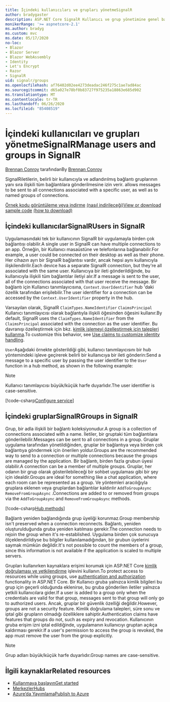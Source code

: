 ```yaml
---
title: İçindeki kullanıcıları ve grupları yönetmeSignalR
author: bradygaster
description: ASP.NET Core SignalR Kullanıcı ve grup yönetimine genel bakış.
monikerRange: '>= aspnetcore-2.1'
ms.author: bradyg
ms.custom: mvc
ms.date: 05/17/2020
no-loc:
- Blazor
- Blazor Server
- Blazor WebAssembly
- Identity
- Let's Encrypt
- Razor
- SignalR
uid: signalr/groups
ms.openlocfilehash: af76402d02ee4273deadac246f275c1ae7ad84ac
ms.sourcegitcommit: d65a027e78bf0b83727f975235a18863e685d902
ms.translationtype: MT
ms.contentlocale: tr-TR
ms.lasthandoff: 06/26/2020
ms.locfileid: "85408519"
---
```

# <a name="manage-users-and-groups-in-signalr"></a><span data-ttu-id="0fc8c-103">İçindeki kullanıcıları ve grupları yönetmeSignalR</span><span class="sxs-lookup"><span data-stu-id="0fc8c-103">Manage users and groups in SignalR</span></span>

<span data-ttu-id="0fc8c-104">[Brennan Conroy](https://github.com/BrennanConroy) tarafından</span><span class="sxs-lookup"><span data-stu-id="0fc8c-104">By [Brennan Conroy](https://github.com/BrennanConroy)</span></span>

SignalR<span data-ttu-id="0fc8c-105">iletilerin, belirli bir kullanıcıyla ve adlandırılmış bağlantı gruplarının yanı sıra ilişkili tüm bağlantılara gönderilmesine izin verir.</span><span class="sxs-lookup"><span data-stu-id="0fc8c-105"> allows messages to be sent to all connections associated with a specific user, as well as to named groups of connections.</span></span>

<span data-ttu-id="0fc8c-106">[Örnek kodu görüntüleme veya indirme](https://github.com/dotnet/AspNetCore.Docs/tree/master/aspnetcore/signalr/groups/sample/) [(nasıl indirileceği)](xref:index#how-to-download-a-sample)</span><span class="sxs-lookup"><span data-stu-id="0fc8c-106">[View or download sample code](https://github.com/dotnet/AspNetCore.Docs/tree/master/aspnetcore/signalr/groups/sample/) [(how to download)](xref:index#how-to-download-a-sample)</span></span>

## <a name="users-in-signalr"></a><span data-ttu-id="0fc8c-107">İçindeki kullanıcılarSignalR</span><span class="sxs-lookup"><span data-stu-id="0fc8c-107">Users in SignalR</span></span>

<span data-ttu-id="0fc8c-108">Uygulamasındaki tek bir kullanıcının SignalR bir uygulamayla birden çok bağlantısı olabilir.</span><span class="sxs-lookup"><span data-stu-id="0fc8c-108">A single user in SignalR can have multiple connections to an app.</span></span> <span data-ttu-id="0fc8c-109">Örneğin, bir Kullanıcı masaüstüne ve telefonlarına bağlanabilir.</span><span class="sxs-lookup"><span data-stu-id="0fc8c-109">For example, a user could be connected on their desktop as well as their phone.</span></span> <span data-ttu-id="0fc8c-110">Her cihazın ayrı bir SignalR bağlantısı vardır, ancak hepsi aynı kullanıcıyla ilişkilendirilir.</span><span class="sxs-lookup"><span data-stu-id="0fc8c-110">Each device has a separate SignalR connection, but they're all associated with the same user.</span></span> <span data-ttu-id="0fc8c-111">Kullanıcıya bir ileti gönderildiğinde, bu kullanıcıyla ilişkili tüm bağlantılar iletiyi alır.</span><span class="sxs-lookup"><span data-stu-id="0fc8c-111">If a message is sent to the user, all of the connections associated with that user receive the message.</span></span> <span data-ttu-id="0fc8c-112">Bir bağlantı için Kullanıcı tanımlayıcısına, `Context.UserIdentifier` hub 'daki özellik tarafından erişilebilir.</span><span class="sxs-lookup"><span data-stu-id="0fc8c-112">The user identifier for a connection can be accessed by the `Context.UserIdentifier` property in the hub.</span></span>

<span data-ttu-id="0fc8c-113">Varsayılan olarak, SignalR `ClaimTypes.NameIdentifier` `ClaimsPrincipal` Kullanıcı tanımlayıcısı olarak bağlantıyla ilişkili öğesinden öğesini kullanır.</span><span class="sxs-lookup"><span data-stu-id="0fc8c-113">By default, SignalR uses the `ClaimTypes.NameIdentifier` from the `ClaimsPrincipal` associated with the connection as the user identifier.</span></span> <span data-ttu-id="0fc8c-114">Bu davranışı özelleştirmek için bkz. [kimlik işlemeyi özelleştirmek için talepleri kullanma](xref:signalr/authn-and-authz#use-claims-to-customize-identity-handling).</span><span class="sxs-lookup"><span data-stu-id="0fc8c-114">To customize this behavior, see [Use claims to customize identity handling](xref:signalr/authn-and-authz#use-claims-to-customize-identity-handling).</span></span>

<span data-ttu-id="0fc8c-115">`User`Aşağıdaki örnekte gösterildiği gibi, kullanıcı tanımlayıcısını bir hub yöntemindeki işleve geçirerek belirli bir kullanıcıya bir ileti gönderin:</span><span class="sxs-lookup"><span data-stu-id="0fc8c-115">Send a message to a specific user by passing the user identifier to the `User` function in a hub method, as shown in the following example:</span></span>

> [!NOTE]
> <span data-ttu-id="0fc8c-116">Kullanıcı tanımlayıcısı büyük/küçük harfe duyarlıdır.</span><span class="sxs-lookup"><span data-stu-id="0fc8c-116">The user identifier is case-sensitive.</span></span>

[!code-csharp[Configure service](groups/sample/Hubs/ChatHub.cs?range=29-32)]

## <a name="groups-in-signalr"></a><span data-ttu-id="0fc8c-117">İçindeki gruplarSignalR</span><span class="sxs-lookup"><span data-stu-id="0fc8c-117">Groups in SignalR</span></span>

<span data-ttu-id="0fc8c-118">Grup, bir adla ilişkili bir bağlantı koleksiyonudur.</span><span class="sxs-lookup"><span data-stu-id="0fc8c-118">A group is a collection of connections associated with a name.</span></span> <span data-ttu-id="0fc8c-119">İletiler, bir gruptaki tüm bağlantılara gönderilebilir.</span><span class="sxs-lookup"><span data-stu-id="0fc8c-119">Messages can be sent to all connections in a group.</span></span> <span data-ttu-id="0fc8c-120">Gruplar uygulama tarafından yönetildiğinden, gruplar bir bağlantıya veya birden çok bağlantıya göndermek için önerilen yoldur.</span><span class="sxs-lookup"><span data-stu-id="0fc8c-120">Groups are the recommended way to send to a connection or multiple connections because the groups are managed by the application.</span></span> <span data-ttu-id="0fc8c-121">Bir bağlantı, birden fazla grubun üyesi olabilir.</span><span class="sxs-lookup"><span data-stu-id="0fc8c-121">A connection can be a member of multiple groups.</span></span> <span data-ttu-id="0fc8c-122">Gruplar, her odanın bir grup olarak gösterilebileceği bir sohbet uygulaması gibi bir şey için idealdir.</span><span class="sxs-lookup"><span data-stu-id="0fc8c-122">Groups are ideal for something like a chat application, where each room can be represented as a group.</span></span> <span data-ttu-id="0fc8c-123">Ve yöntemleri aracılığıyla gruplara eklenen veya gruplardan bağlantılar kaldırılır `AddToGroupAsync` `RemoveFromGroupAsync` .</span><span class="sxs-lookup"><span data-stu-id="0fc8c-123">Connections are added to or removed from groups via the `AddToGroupAsync` and `RemoveFromGroupAsync` methods.</span></span>

[!code-csharp[Hub methods](groups/sample/Hubs/ChatHub.cs?range=15-27)]

<span data-ttu-id="0fc8c-124">Bağlantı yeniden bağlandığında grup üyeliği korunmaz.</span><span class="sxs-lookup"><span data-stu-id="0fc8c-124">Group membership isn't preserved when a connection reconnects.</span></span> <span data-ttu-id="0fc8c-125">Bağlantı, yeniden oluşturulduğunda gruba yeniden katılması gerekir.</span><span class="sxs-lookup"><span data-stu-id="0fc8c-125">The connection needs to rejoin the group when it's re-established.</span></span> <span data-ttu-id="0fc8c-126">Uygulama birden çok sunucuya ölçeklendirildiyse bu bilgiler kullanılamadığından, bir grubun üyelerini saymak mümkün değildir.</span><span class="sxs-lookup"><span data-stu-id="0fc8c-126">It's not possible to count the members of a group, since this information is not available if the application is scaled to multiple servers.</span></span>

<span data-ttu-id="0fc8c-127">Grupları kullanırken kaynaklara erişimi korumak için ASP.NET Core [kimlik doğrulaması ve yetkilendirme](xref:signalr/authn-and-authz) işlevini kullanın.</span><span class="sxs-lookup"><span data-stu-id="0fc8c-127">To protect access to resources while using groups, use [authentication and authorization](xref:signalr/authn-and-authz) functionality in ASP.NET Core.</span></span> <span data-ttu-id="0fc8c-128">Bir Kullanıcı gruba yalnızca kimlik bilgileri bu grup için geçerli olduğunda eklenirse, bu gruba gönderilen iletiler yalnızca yetkili kullanıcılara gider.</span><span class="sxs-lookup"><span data-stu-id="0fc8c-128">If a user is added to a group only when the credentials are valid for that group, messages sent to that group will only go to authorized users.</span></span> <span data-ttu-id="0fc8c-129">Ancak, gruplar bir güvenlik özelliği değildir.</span><span class="sxs-lookup"><span data-stu-id="0fc8c-129">However, groups are not a security feature.</span></span> <span data-ttu-id="0fc8c-130">Kimlik doğrulama talepleri, süre sonu ve iptal gibi grupların olmadığı özelliklere sahiptir.</span><span class="sxs-lookup"><span data-stu-id="0fc8c-130">Authentication claims have features that groups do not, such as expiry and revocation.</span></span> <span data-ttu-id="0fc8c-131">Kullanıcının gruba erişim izni iptal edildiğinde, uygulamanın kullanıcıyı gruptan açıkça kaldırması gerekir.</span><span class="sxs-lookup"><span data-stu-id="0fc8c-131">If a user's permission to access the group is revoked, the app must remove the user from the group explicitly.</span></span>

> [!NOTE]
> <span data-ttu-id="0fc8c-132">Grup adları büyük/küçük harfe duyarlıdır.</span><span class="sxs-lookup"><span data-stu-id="0fc8c-132">Group names are case-sensitive.</span></span>

## <a name="related-resources"></a><span data-ttu-id="0fc8c-133">İlgili kaynaklar</span><span class="sxs-lookup"><span data-stu-id="0fc8c-133">Related resources</span></span>

* [<span data-ttu-id="0fc8c-134">Kullanmaya başlayın</span><span class="sxs-lookup"><span data-stu-id="0fc8c-134">Get started</span></span>](xref:tutorials/signalr)
* [<span data-ttu-id="0fc8c-135">Merkezler</span><span class="sxs-lookup"><span data-stu-id="0fc8c-135">Hubs</span></span>](xref:signalr/hubs)
* [<span data-ttu-id="0fc8c-136">Azure’da Yayımlama</span><span class="sxs-lookup"><span data-stu-id="0fc8c-136">Publish to Azure</span></span>](xref:signalr/publish-to-azure-web-app)
